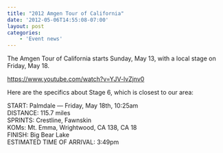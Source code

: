 ```yaml
---
title: "2012 Amgen Tour of California"
date: '2012-05-06T14:55:08-07:00'
layout: post
categories:
    - 'Event news'
---
```


The Amgen Tour of California starts Sunday, May 13, with a local stage on Friday, May 18.  
  
https://www.youtube.com/watch?v=YJV-lvZjnv0

Here are the specifics about Stage 6, which is closest to our area:

START: Palmdale — Friday, May 18th, 10:25am  
DISTANCE: 115.7 miles  
SPRINTS: Crestline, Fawnskin  
KOMs: Mt. Emma, Wrightwood, CA 138, CA 18  
FINISH: Big Bear Lake  
ESTIMATED TIME OF ARRIVAL: 3:49pm
